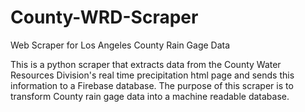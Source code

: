 # County-WRD-Scraper
Web Scraper for Los Angeles County Rain Gage Data

This is a python scraper that extracts data from the County Water Resources Division's real time precipitation html page and sends this information to a Firebase database. The purpose of this scraper is to transform County rain gage data into a machine readable database.
